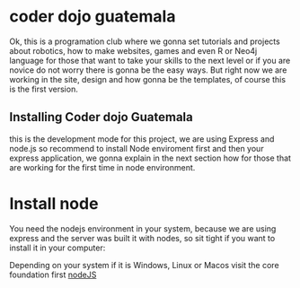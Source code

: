 # coder dojo guatemala
Ok, this is a programation club where we gonna set tutorials and projects about robotics, how to make websites, games and even R or Neo4j language for those that want to take your skills to the next level or if you are novice do not worry there is gonna be the easy ways.
But right now we are working in the site, design and how gonna be the templates, of course this is the first version.

## Installing Coder dojo Guatemala
this is the development mode for this project, we are using Express and node.js so recommend to install Node enviroment first and then your express application, we gonna explain in the next section how for those that are working for the first time in node environment.

# Install node
You need the nodejs environment in your system, because we are using express and the server was built it with nodes, so sit tight if you want to install it in your computer:

Depending on your system if it is Windows, Linux or Macos visit the core foundation first [nodeJS](https://nodejs.org/en/download/)

